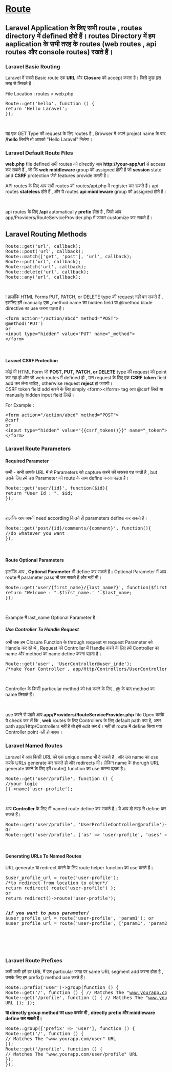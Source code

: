# [Route](https://www.learnhindituts.com/laravel/laravel-routing)

## Laravel Application के लिए सभी route , routes directory में defined होते हैं। routes Directory में हम aaplication के सभी तरह के routes (web routes , api routes और console routes) रखते हैं।

<h3>Laravel Basic Routing</h3><p>Laravel में सबसे Basic route एक <b>URL</b> और <b>Closure</b> को accept करता है। जिसे कुछ इस तरह से लिखते हैं। </p><p>File Location : routes &gt; web.php</p><pre class="pre">Route::get('hello', function () {
return 'Hello Laravel';
});
</pre><br><p>यह एक GET Type की request के लिए routes है , Browser में अपने project name के बाद <b>/hello</b> लिखेंगे तो आपको "Hello Laravel" मिलेगा।</p><h3>Laravel Default Route Files </h3><p><b>web.php</b> file defined सभी routes को directly आप <b>http://your-app/url</b> से access कर सकते हैं , जो कि <b>web middleware</b> group को assigned होती हैं जो <b>session</b> state and <b>CSRF</b> protection जैसे features provide करती है।</p><p>API routes के लिए आप सभी routes को <span class="dir-path">routes/api.php</span> में register कर सकते हैं। api routes <b>stateless</b> होते हैं , और ये routes <b>api middleware</b> group को assigned होते हैं। </p><br><p>api routes के लिए <b>/api</b> automatically <b>prefix</b> होता है , जिसे आप <span class="dir-path">app/Providers/RouteServiceProvider.php</span> में जाकर customize कर सकते हैं।</p><h2>Laravel Routing Methods</h2><pre class="pre">Route::get('url', callback);
Route::post('url', callback);
Route::match(['get', 'post'], 'url', callback);
Route::put('url', callback);
Route::patch('url', callback);
Route::delete('url', callback);
Route::any('url', callback);
</pre><br><div class="box-info"><p><span class="info-symbol p-1 px-2">❕</span> हालाँकि HTML Forms PUT, PATCH, or DELETE type की request नहीं बन सकते हैं , इसलिए हमें manually एक _method name का hidden field  या  @method blade directive का use करना पड़ता है। <br></p><pre class="pre">&lt;form action="/action/abcd" method="POST"&gt;
@method('PUT')
or
&lt;input type="hidden" value="PUT" name="_method"&gt;
&lt;/form&gt;
</pre><p></p></div><br><h4>Laravel CSRF Protection</h4><p>कोई भी HTML Form जो <b>POST, PUT, PATCH, or DELETE</b> type की request को point कर रहा हो और जो web routes में defined हो , उस request के लिए एक  <b>CSRF token</b> field add कर लेना चाहिए , otherwise request <b>reject</b> हो जायगी। <br>CSRF token field add करने के लिए simply &lt;form&gt;&lt;/form&gt; tag  आप @csrf लिखें या manually hidden input field लिखें।</p><p>For Example : </p><p>
</p><pre class="pre">&lt;form action="/action/abcd" method="POST"&gt;
@csrf
or
&lt;input type="hidden" value="{{csrf_token()}}" name="_token"&gt;
&lt;/form&gt;
</pre><h3>Laravel Route Parameters</h3><h4>Required Parameter</h4><p>कभी - कभी आपके URL में से Parameters को capture करने की जरूरत पड़ जाती है , but उसके लिए हमें उस Parameter को route के साथ define करना पड़ता है।</p><pre class="pre">Route::get('user/{id}', function($id){
return "User Id : ". $id;
});</pre><br><p>हालाँकि आप अपनी need  according कितने ही parameters define कर  सकते है।</p><pre class="pre">Route::get('post/{id}/comments/{comment}', function(){
//do whatever you want
});</pre><br><h4>Route Optional Parameters</h4><p>हालाँकि आप , <b>Optional Parameter</b> भी define कर सकते हैं। Optional Parameter में आप route में parameter pass भी कर सकते हैं और नहीं भी। </p><pre class="pre">Route::get('user/{first_name}/{last_name?}', function($first_name , $last_name=null){
return "Welcome : ".$first_name.' '.$last_name;
});</pre><br><p>Example में last_name Optional Parameter है। </p><h5>Use Controller To Handle Request</h5><p>अभी तक हम Closure Function के through request या request Parameter को Handle कर रहे थे , Request को Controller में Handle  करने के लिए हमें Controller का name और method का name define करना पड़ता है। </p><pre class="pre">Route::get('user', 'UserController@user_inde');
/*make Your Controller , app/Http/Controllers/UserController.php  */</pre><br><p>Controller के किसी particular method को hit करने के लिए , @ के बाद method का name लिखते हैं।</p><br><p class="alert alert-warning">use करने से पहले आप <b>app/Providers/RouteServiceProvider.php</b> file Open करके ये check कर लें कि , <b>web</b> routes के लिए Controllers के लिए default path क्या है, अगर path app/Http/Controllers नहीं है तो इसे edit कर दें। नहीं तो route में define किया गया Controller point नहीं हो पाएगा।</p><h3>Laravel Named Routes</h3><p>Laravel में आप किसी URL को एक unique name भी दे सकते हैं , और उस name का use करके URLs generate कर सकते हो और redirects भी। लेकिन name के thorugh URL generate करने के लिए हमें route() function का use करना पड़ता है।</p><pre class="pre">Route::get('user/profile', function () {
//your logic
})-&gt;name('user-profile');
</pre><br><p>आप <b>Controller</b> के लिए भी named route define कर सकते हैं।  ये आप दो तरह से define कर सकते हैं।</p><pre class="pre">Route::get('user/profile', 'UserProfileController@profile')-&gt;name('user-profile');
Or
Route::get('user/profile', ['as' =&gt; 'user-profile', 'uses' =&gt; 'UserProfileController@profile']);
</pre><br><h4>Generating URLs To Named Routes</h4><p>URL generate या redirect करने के लिए route helper function का use करते हैं। </p><pre class="pre">$user_profile_url = route('user-profile');
/*to redirect from location to other*/
return redirect( route('user-profile') );
or
return redirect()-&gt;route('user-profile');

<b class="text-success">/_if you want to pass parameter_/</b>
$user_profile_url = route('user-profile', 'param1');
or 
$user_profile_url = route('user-profile', ['param1', 'param2']);

</pre> <br><h3>Laravel Route Prefixes</h3><p>कभी कभी हमें हर URL में एक particular जगह पर same URL segment add करना होता है , उसके लिए हम prefix() method use करते हैं।</p><pre class="pre">Route::prefix('user')-&gt;group(function () {
Route::get('/', function () {
// Matches The "www.yourapp.com/user" URL
});
Route::get('/profile', function () {
// Matches The "www.yourapp.com/user/profile" URL
});
});
</pre>

<b class="text-success">या directly group method का use करके भी , directly prefix और middleware define कर सकते हैं।</b>

<pre >
Route::group(['prefix' =&gt; 'user'], function () {
Route::get('/', function () {
// Matches The "www.yourapp.com/user" URL
});
Route::get('/profile', function () {
// Matches The "www.yourapp.com/user/profile" URL
});
});
</pre>
</div>

<br>
